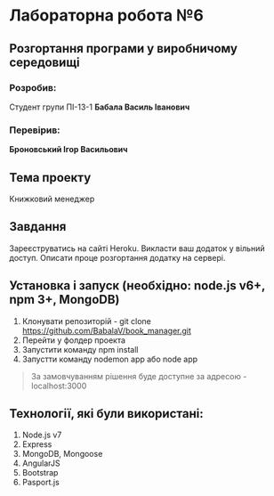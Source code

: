 # Лабораторна робота №6

## Розгортання програми у виробничому середовищі

### Розробив:

Студент групи ПІ-13-1 **Бабала Василь Іванович**


### Перевірив:

**Броновський Ігор Васильович**

## Тема проекту
Книжковий менеджер

## Завдання

Зареєструватись на сайті Heroku. Викласти ваш додаток у вільний доступ. Описати проце розгортання додатку на сервері. 

## Установка і запуск (необхідно: node.js v6+, npm 3+, MongoDB)
1. Клонувати репозиторій - git clone https://github.com/BabalaV/book_manager.git
2. Перейти у фолдер проекта
3. Запустити команду npm install
4. Запустти команду nodemon app або node app

> За замовчуванням рішення буде доступне за адресою - localhost:3000

## Технології, які були використані:
1. Node.js v7
2. Express
3. MongoDB, Mongoose
4. AngularJS
5. Bootstrap
6. Pasport.js

